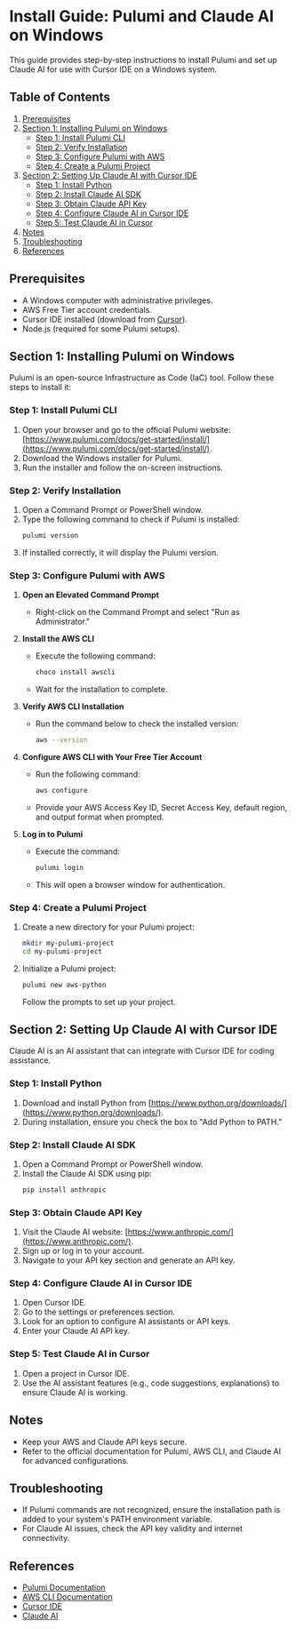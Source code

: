 # Install Guide: Pulumi and Claude AI on Windows

This guide provides step-by-step instructions to install Pulumi and set up Claude AI for use with Cursor IDE on a Windows system.

## Table of Contents
1. [Prerequisites](#prerequisites)
2. [Section 1: Installing Pulumi on Windows](#section-1-installing-pulumi-on-windows)
    - [Step 1: Install Pulumi CLI](#step-1-install-pulumi-cli)
    - [Step 2: Verify Installation](#step-2-verify-installation)
    - [Step 3: Configure Pulumi with AWS](#step-3-configure-pulumi-with-aws)
    - [Step 4: Create a Pulumi Project](#step-4-create-a-pulumi-project)
3. [Section 2: Setting Up Claude AI with Cursor IDE](#section-2-setting-up-claude-ai-with-cursor-ide)
    - [Step 1: Install Python](#step-1-install-python)
    - [Step 2: Install Claude AI SDK](#step-2-install-claude-ai-sdk)
    - [Step 3: Obtain Claude API Key](#step-3-obtain-claude-api-key)
    - [Step 4: Configure Claude AI in Cursor IDE](#step-4-configure-claude-ai-in-cursor-ide)
    - [Step 5: Test Claude AI in Cursor](#step-5-test-claude-ai-in-cursor)
4. [Notes](#notes)
5. [Troubleshooting](#troubleshooting)
6. [References](#references)

## Prerequisites
- A Windows computer with administrative privileges.
- AWS Free Tier account credentials.
- Cursor IDE installed (download from [Cursor](https://cursor.so/)).
- Node.js (required for some Pulumi setups).

## Section 1: Installing Pulumi on Windows

Pulumi is an open-source Infrastructure as Code (IaC) tool. Follow these steps to install it:

### Step 1: Install Pulumi CLI
1. Open your browser and go to the official Pulumi website: [https://www.pulumi.com/docs/get-started/install/](https://www.pulumi.com/docs/get-started/install/).
2. Download the Windows installer for Pulumi.
3. Run the installer and follow the on-screen instructions.

### Step 2: Verify Installation
1. Open a Command Prompt or PowerShell window.
2. Type the following command to check if Pulumi is installed:
   ```bash
   pulumi version
   ```
3. If installed correctly, it will display the Pulumi version.

### Step 3: Configure Pulumi with AWS
1. **Open an Elevated Command Prompt**
   - Right-click on the Command Prompt and select "Run as Administrator."

2. **Install the AWS CLI**
   - Execute the following command:
     ```bash
     choco install awscli
     ```
   - Wait for the installation to complete.

3. **Verify AWS CLI Installation**
   - Run the command below to check the installed version:
     ```bash
     aws --version
     ```

4. **Configure AWS CLI with Your Free Tier Account**
   - Run the following command:
     ```bash
     aws configure
     ```
   - Provide your AWS Access Key ID, Secret Access Key, default region, and output format when prompted.

5. **Log in to Pulumi**
   - Execute the command:
     ```bash
     pulumi login
     ```
   - This will open a browser window for authentication.

### Step 4: Create a Pulumi Project
1. Create a new directory for your Pulumi project:
   ```bash
   mkdir my-pulumi-project
   cd my-pulumi-project
   ```
2. Initialize a Pulumi project:
   ```bash
   pulumi new aws-python
   ```
   Follow the prompts to set up your project.

## Section 2: Setting Up Claude AI with Cursor IDE

Claude AI is an AI assistant that can integrate with Cursor IDE for coding assistance.

### Step 1: Install Python
1. Download and install Python from [https://www.python.org/downloads/](https://www.python.org/downloads/).
2. During installation, ensure you check the box to "Add Python to PATH."

### Step 2: Install Claude AI SDK
1. Open a Command Prompt or PowerShell window.
2. Install the Claude AI SDK using pip:
   ```bash
   pip install anthropic
   ```

### Step 3: Obtain Claude API Key
1. Visit the Claude AI website: [https://www.anthropic.com/](https://www.anthropic.com/).
2. Sign up or log in to your account.
3. Navigate to your API key section and generate an API key.

### Step 4: Configure Claude AI in Cursor IDE
1. Open Cursor IDE.
2. Go to the settings or preferences section.
3. Look for an option to configure AI assistants or API keys.
4. Enter your Claude AI API key.

### Step 5: Test Claude AI in Cursor
1. Open a project in Cursor IDE.
2. Use the AI assistant features (e.g., code suggestions, explanations) to ensure Claude AI is working.

## Notes
- Keep your AWS and Claude API keys secure.
- Refer to the official documentation for Pulumi, AWS CLI, and Claude AI for advanced configurations.

## Troubleshooting
- If Pulumi commands are not recognized, ensure the installation path is added to your system's PATH environment variable.
- For Claude AI issues, check the API key validity and internet connectivity.

## References
- [Pulumi Documentation](https://www.pulumi.com/docs/)
- [AWS CLI Documentation](https://docs.aws.amazon.com/cli/latest/userguide/cli-chap-welcome.html)
- [Cursor IDE](https://cursor.so/)
- [Claude AI](https://www.anthropic.com/)
